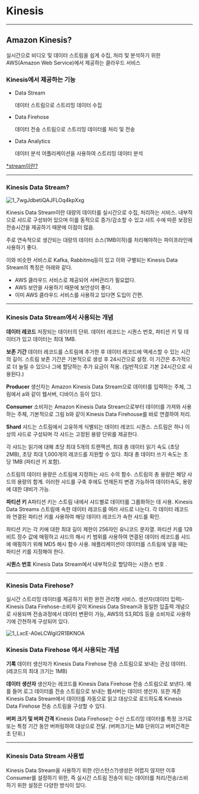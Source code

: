 # Kinesis

---

## Amazon Kinesis?

실시간으로 비디오 및 데이터 스트림을 쉽게 수집, 처리 및 분석하기 위한 AWS(Amazon Web Service)에서 제공하는 클라우드 서비스

### Kinesis에서 제공하는 기능

- Data Stream
    
    데이터 스트림으로 스트리밍 데이터 수집
    
- Data Firehose
    
    데이터 전송 스트림으로 스트리밍 데이터를 처리 및 전송
    
- Data Analytics
    
    데이터 분석 어플리케이션을 사용하여 스트리밍 데이터 분석

[*stream이란?](https://medium.com/@su_bak/technology-data-stream-streaming%EC%9D%B4%EB%9E%80-3762b6d48720)

---

### Kinesis Data Stream?

![1_7wgJdbetiQAJFLOq4kpXxg](https://user-images.githubusercontent.com/86764734/165319651-f5a5de57-c62d-4644-a327-ff57adf39c60.png)

Kinesis Data Stream이란 대량의 데이터를 실시간으로 수집, 처리하는 서비스. 내부적으로 샤드로 구성되어 있으며 이를 동적으로 증가/감소할 수 있고 샤트 수에 따른 보장된 전송시간을 제공하기 때문에 이점이 많음.

주로 연속적으로 생간되는 대랑의 데이터 소스(1MB이하)를 처리해야하는 파이프라인에 사용하기 좋다.

이와 비슷한 서비스로 Kafka, Rabbitmq등이 있고 이와 구별되는 Kinesis Data Stream의 특징은 아래와 같다.

- AWS 클라우드 서비스로 제공되어 서버관리가 필요없다.
- AWS 보안을 사용하기 때문에 보안성이 좋다.
- 이미 AWS 클라우드 서비스를 사용하고 있다면 도입이 간편.

---

### Kinesis Data Stream에서 사용되는 개념

**데이터 레코드**
저장되는 데이터의 단위. 데이터 레코드는 시퀀스 번호, 파티션 키 및 데이터가 있고 데이터는 최대 1MB.

**보존 기간**
데이터 레코드를 스트림에 추가한 후 데이터 레코드에 액세스할 수 있는 시간의 길이. 스트림 보존 기간은 기본적으로 생성 후 24시간으로 설정. 이 기간은 추가적으로 더 늘릴 수 있으나 그에 할당하는 추가 요금이 적용. (일반적으로 기본 24시간으로 사용된다.)

**Producer**
생산자는 Amazon Kinesis Data Stream으로 데이터를 입력하는 주체, 그림에서 a와 같이 웹서버, 디바이스 등이 있다.

**Consumer**
소비자는 Amazon Kinesis Data Stream으로부터 데이터를 가져와 사용하는 주체, 기본적으로 그림 b와 같이 Kinesis Data Firehouse를 바로 연결하여 처리.

**Shard**
샤드는 스트림에서 고유하게 식별되는 데이터 레코드 시퀀스. 스트림은 하나 이상의 샤드로 구성되며 각 샤드는 고정된 용량 단위를 제공한다. 

각 샤드는 읽기에 대해 초당 최대 5개의 트랜잭션, 최대 총 데이터 읽기 속도 (초당 2MB), 초당 최대 1,000개의 레코드를 지원할 수 있다. 최대 총 데이터 쓰기 속도는 초당 1MB (파티션 키 포함). 

스트림의 데이터 용량은 스트림에 지정하는 샤드 수의 함수. 스트림의 총 용량은 해당 샤드의 용량의 합계. 이러한 샤드를 구축 후에도 언제든지 변경 가능하여 데이터속도, 용량에 대한 대비가 가능.

**파티션 키**
A파티션 키는 스트림 내에서 샤드별로 데이터를 그룹화하는 데 사용. Kinesis Data Streams 스트림에 속한 데이터 레코드를 여러 샤드로 나눈다. 각 데이터 레코드와 연결된 파티션 키를 사용하여 해당 데이터 레코드가 속한 샤드를 확인. 

파티션 키는 각 키에 대한 최대 길이 제한이 256자인 유니코드 문자열. 파티션 키를 128비트 정수 값에 매핑하고 샤드의 해시 키 범위를 사용하여 연결된 데이터 레코드를 샤드에 매핑하기 위해 MD5 해시 함수 사용. 애플리케이션이 데이터를 스트림에 넣을 때는 파티션 키를 지정해야 한다.

**시퀀스 번호**
Kinesis Data Stream에서 내부적으로 할당하는 시퀀스 번호 .

---

### Kinesis Data Firehose?

실시간 스트리밍 데이터를 제공하기 위한 완전 관리형 서비스. 
생산자(데이터 입력)-Kinesis Data Firehose-소비자
같이 Kinesis Data Stream과 동일한 입출력 개념으로 사용되며 전송과정에서 데이터 변환이 가능, AWS의 S3,RDS 등을 소비자로 사용하기에 간쳔하게 구성되어 있다.

![1_LxcE-A0eLCWgiI2R1BKNOA](https://user-images.githubusercontent.com/86764734/165654138-98496981-ea19-447a-a8cb-4eaf8e2d2fd0.png)

### Kinesis Data Firehose 에서 사용되는 개념

**기록**
데이터 생산자가 Kinesis Data Firehose 전송 스트림으로 보내는 관심 데이터. (레코드의 최대 크기는 1MB)

**데이터 생산자**
생산자는 레코드를 Kinesis Data Firehose 전송 스트림으로 보낸다. 예를 들어 로그 데이터를 전송 스트림으로 보내는 웹서버는 데이터 생산자.
또한 게존 Kinesis Data Stream에서 데이터를 자동으로 읽고 대상으로 로드하도록 Kinesis Data Firehose 전송 스트림을 구성할 수 있다. 

**버퍼 크기 및 버퍼 간격**
Kinesis Data Firehose는 수신 스트리밍 데이터를 특정 크기로 또는 특정 기간 동안 버퍼링하여 대상으로 전달. 
(버퍼크기는 MB 단위이고 버퍼간격은 초 단위.)

---

### Kinesis Data Stream 사용법
Kinesis Data Stream을 사용하기 위한 (인스턴스?)생성은 어렵지 않지만 이후 Consumer를 설정하기 위한, 즉 실시간 스트림 전송이 되는 데이터를 처리/전송/소비하기 위한 설정은 다양한 방식이 있다. 

